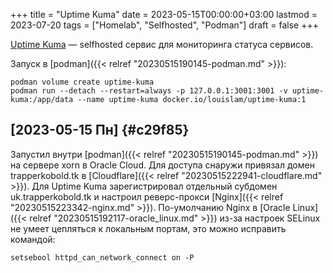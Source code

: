 +++
title = "Uptime Kuma"
date = 2023-05-15T00:00:00+03:00
lastmod = 2023-07-20
tags = ["Homelab", "Selfhosted", "Podman"]
draft = false
+++

[Uptime Kuma](https://github.com/louislam/uptime-kuma) — selfhosted сервис для мониторинга статуса сервисов.

Запуск в [podman]({{< relref "20230515190145-podman.md" >}}):

```shell
podman volume create uptime-kuma
podman run --detach --restart=always -p 127.0.0.1:3001:3001 -v uptime-kuma:/app/data --name uptime-kuma docker.io/louislam/uptime-kuma:1
```


## <span class="timestamp-wrapper"><span class="timestamp">[2023-05-15 Пн]</span></span> {#c29f85}

Запустил внутри [podman]({{< relref "20230515190145-podman.md" >}}) на сервере xorn в Oracle Cloud. Для доступа снаружи привязал домен trapperkobold.tk в [Cloudflare]({{< relref "20230515222941-cloudflare.md" >}}). Для Uptime Kuma зарегистрировал отдельный субдомен uk.trapperkobold.tk и настроил реверс-прокси [Nginx]({{< relref "20230515223342-nginx.md" >}}). По-умолчанию Nginx в [Oracle Linux]({{< relref "20230515192117-oracle_linux.md" >}}) из-за настроек SELinux не умеет цепляться к локальным портам, это можно исправить командой:

```shell
setsebool httpd_can_network_connect on -P
```
